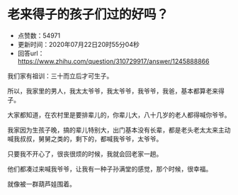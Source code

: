 # 老来得子的孩子们过的好吗？
- 点赞数：54971
- 更新时间：2020年07月22日20时55分04秒
- 回答url：https://www.zhihu.com/question/310729917/answer/1245888866
<body>
 <p data-pid="IaE8-gu2">我们家有祖训：三十而立后才可生子。</p>
 <p data-pid="_TWQP7IG">所以，我家里的男人，我太太爷爷，我太爷爷，我爷爷，我爸，基本都算老来得子。</p>
 <p data-pid="r-WE9zA4">大家都知道，在农村里是要排辈儿的，你辈儿大，八十几岁的老人都得喊你爷爷。</p>
 <p data-pid="KtTrGU_Y">我家因为生孩子晚，搞的辈儿特别大，出门基本没有长辈，都是老头老太太来主动喊我叔叔，舅舅之类的，剩下的，都喊我爷爷，太爷爷。</p>
 <p data-pid="SI3Q1uou">只要我不开心了，很丧很烦的时候，我就会回老家一趟。</p>
 <p data-pid="KUTAIzfw">他们都凑过来喊我爷爷，让我有一种子孙满堂的感觉，那个时候，很幸福。</p>
 <p data-pid="hI6WnIr9">就像被一群葫芦娃围着。</p>
</body>